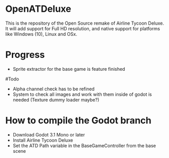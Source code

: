 # OpenATDeluxe
This is the repository of the Open Source remake of Airline Tycoon Deluxe.
It will add support for Full HD resolution, and native support for platforms like Windows (10), Linux and OSx.

# Progress
- Sprite extractor for the base game is feature finished

#Todo
- Alpha channel check has to be refined
- System to check all images and work with them inside of godot is needed (Texture dummy loader maybe?)

# How to compile the Godot branch

- Download Godot 3.1 Mono or later
- Install Airline Tycoon Deluxe
- Set the ATD Path variable in the BaseGameController from the base scene
